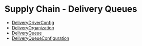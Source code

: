 # Supply Chain - Delivery Queues
  - [DeliveryDriverConfig](/modules/supplychain-delivery-queues/DeliveryDriverConfig.md)
  - [DeliveryOrganization](/modules/supplychain-delivery-queues/DeliveryOrganization.md)
  - [DeliveryQueue](/modules/supplychain-delivery-queues/DeliveryQueue.md)
  - [DeliveryQueueConfiguration](/modules/supplychain-delivery-queues/DeliveryQueueConfiguration.md)
